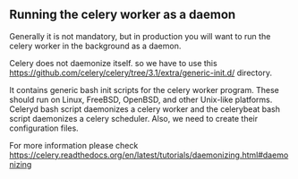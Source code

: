 Running the celery worker as a daemon
--


Generally it is not mandatory, but in production you will want to run the celery worker in the background as a daemon.

Celery does not daemonize itself. so we have to use this https://github.com/celery/celery/tree/3.1/extra/generic-init.d/ directory. 

It contains generic bash init scripts for the celery worker program. These should run on Linux, FreeBSD, OpenBSD, and other Unix-like platforms. Celeryd bash script daemonizes a celery worker and the celerybeat bash script daemonizes a celery scheduler. Also, we need to create their configuration files.


For more information please check https://celery.readthedocs.org/en/latest/tutorials/daemonizing.html#daemonizing
